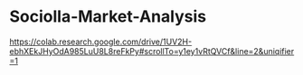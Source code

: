 # Sociolla-Market-Analysis

https://colab.research.google.com/drive/1UV2H-ebhXEkJHyOdA985LuU8L8reFkPy#scrollTo=y1ey1vRtQVCf&line=2&uniqifier=1
